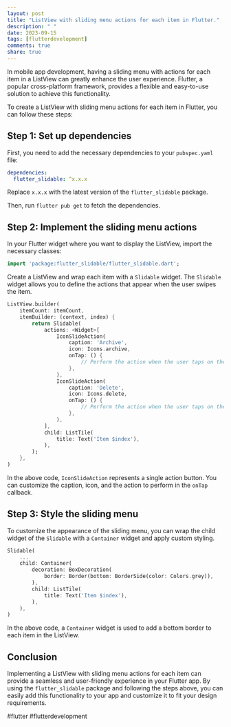 ```yaml
---
layout: post
title: "ListView with sliding menu actions for each item in Flutter."
description: " "
date: 2023-09-15
tags: [flutterdevelopment]
comments: true
share: true
---
```


In mobile app development, having a sliding menu with actions for each item in a ListView can greatly enhance the user experience. Flutter, a popular cross-platform framework, provides a flexible and easy-to-use solution to achieve this functionality.

To create a ListView with sliding menu actions for each item in Flutter, you can follow these steps:

## Step 1: Set up dependencies

First, you need to add the necessary dependencies to your `pubspec.yaml` file:

```yaml
dependencies:
  flutter_slidable: ^x.x.x
```

Replace `x.x.x` with the latest version of the `flutter_slidable` package.

Then, run `flutter pub get` to fetch the dependencies.

## Step 2: Implement the sliding menu actions

In your Flutter widget where you want to display the ListView, import the necessary classes:

```dart
import 'package:flutter_slidable/flutter_slidable.dart';
```

Create a ListView and wrap each item with a `Slidable` widget. The `Slidable` widget allows you to define the actions that appear when the user swipes the item.

```dart
ListView.builder(
    itemCount: itemCount,
    itemBuilder: (context, index) {
        return Slidable(
            actions: <Widget>[
                IconSlideAction(
                    caption: 'Archive',
                    icon: Icons.archive,
                    onTap: () {
                        // Perform the action when the user taps on the action button
                    },
                ),
                IconSlideAction(
                    caption: 'Delete',
                    icon: Icons.delete,
                    onTap: () {
                        // Perform the action when the user taps on the action button
                    },
                ),
            ],
            child: ListTile(
                title: Text('Item $index'),
            ),
        );
    },
)
```

In the above code, `IconSlideAction` represents a single action button. You can customize the caption, icon, and the action to perform in the `onTap` callback.

## Step 3: Style the sliding menu

To customize the appearance of the sliding menu, you can wrap the child widget of the `Slidable` with a `Container` widget and apply custom styling.

```dart
Slidable(
    ...
    child: Container(
        decoration: BoxDecoration(
            border: Border(bottom: BorderSide(color: Colors.grey)),
        ),
        child: ListTile(
            title: Text('Item $index'),
        ),
    ),
)
```

In the above code, a `Container` widget is used to add a bottom border to each item in the ListView.

## Conclusion

Implementing a ListView with sliding menu actions for each item can provide a seamless and user-friendly experience in your Flutter app. By using the `flutter_slidable` package and following the steps above, you can easily add this functionality to your app and customize it to fit your design requirements.

#flutter #flutterdevelopment